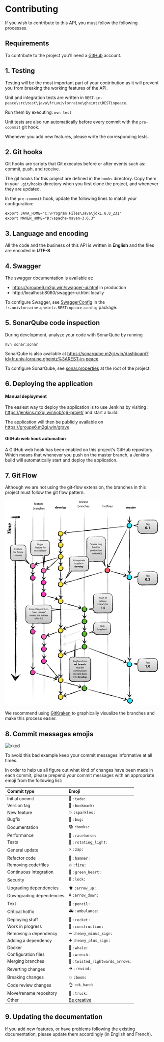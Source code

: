# Contributing

If you wish to contribute to this API, you must follow the following processes.

## Requirements

To contribute to the project you'll need a [GitHub](https://github.com/join?source=header-home) account.

## 1. Testing

Testing will be the most important part of your contribution as it will prevent you from breaking the working features of the API.

Unit and integration tests are written in `REST-in-peace\src\test\java\fr\univlorraine\gheintz\RESTinpeace`.

Run them by executing: `mvn test`

Unit tests are also run automatically before every commit with the `pre-coommit` git hook.

Whenever you add new features, please write the corresponding tests.

## 2. Git hooks

Git hooks are scripts that Git executes before or after events such as: commit, push, and receive.

The git hooks for this project are defined in the `hooks` directory.
Copy them in your `.git/hooks` directory when you first clone the project, and whenever they are updated.

In the `pre-coommit` hook, update the following lines to match your configuration:

```shell script
export JAVA_HOME="C:\Program Files\Java\jdk1.8.0_231"
export MAVEN_HOME="D:\apache-maven-3.6.3"
```

## 3. Language and encoding

All the code and the business of this API is written in **English** and the files are encoded in **UTF-8**.

## 4. Swagger

The swagger documentation is available at:
- https://groupe6.m2gi.win/swagger-ui.html in production
- http://localhost:8080/swagger-ui.html locally

To configure Swagger, see [SwaggerConfig](../../src/main/java/fr/univlorraine/gheintz/RESTinpeace/config/SwaggerConfig.java) in the ``fr.univlorraine.gheintz.RESTinpeace.config`` package.

## 5. SonarQube code inspection

During development, analyze your code with SonarQube by running

```shell
mvn sonar:sonar
```

SonarQube is also available at https://sonarqube.m2gi.win/dashboard?id=fr.univ-lorraine.gheintz%3AREST-in-peace

To configure SonarQube, see [sonar.properties](../../sonar.properties) at the root of the project.

## 6. Deploying the application

#### Manual deployment

The easiest way to deploy the application is to use Jenkins by visiting : https://jenkins.m2gi.win/job/g6-projet/ and start a build. 

The application will then be publicly available on https://groupe6.m2gi.win/grave

#### GitHub web hook automation

A GitHub web hook has been enabled on this project's GitHub repository.
Which means that whenever you push on the master branch, a Jenkins build will automatically start and deploy the application.

## 7. Git Flow

Although we are not using the git-flow extension, the branches in this project must follow the git flow pattern.

![](../img/git-flow.png)

We recommend using [GitKraken](https://www.gitkraken.com) to graphically visualize the branches and make this process easier.

## 8. Commit messages emojis

![xkcd](https://imgs.xkcd.com/comics/git_commit_2x.png)

To avoid this bad example keep your commit messages informative at all times.

In order to help us all figure out what kind of changes have been made in each commit, please prepend your commit messages with an appropriate emoji from the following list:

|   Commit type              | Emoji                                         |
|:---------------------------|:----------------------------------------------|
| Initial commit             | :tada: `:tada:`                               |
| Version tag                | :bookmark: `:bookmark:`                       |
| New feature                | :sparkles: `:sparkles:`                       |
| Bugfix                     | :bug: `:bug:`                                 |
| Documentation              | :books: `:books:`                             |
| Performance                | :racehorse: `:racehorse:`                     |
| Tests                      | :rotating_light: `:rotating_light:`           |
| General update             | :zap: `:zap:`                                 |
| Refactor code              | :hammer: `:hammer:`                           |
| Removing code/files        | :fire: `:fire:`                               |
| Continuous Integration     | :green_heart: `:green_heart:`                 |
| Security                   | :lock: `:lock:`                               |
| Upgrading dependencies     | :arrow_up: `:arrow_up:`                       |
| Downgrading dependencies   | :arrow_down: `:arrow_down:`                   |
| Text                       | :pencil: `:pencil:`                           |
| Critical hotfix            | :ambulance: `:ambulance:`                     |
| Deploying stuff            | :rocket: `:rocket:`                           |
| Work in progress           | :construction:  `:construction:`              |
| Removing a dependency      | :heavy_minus_sign: `:heavy_minus_sign:`       |
| Adding a dependency        | :heavy_plus_sign: `:heavy_plus_sign:`         |
| Docker                     | :whale: `:whale:`                             |
| Configuration files        | :wrench: `:wrench:`                           |
| Merging branches           | :twisted_rightwards_arrows: `:twisted_rightwards_arrows:` |
| Reverting changes          | :rewind: `:rewind:`                           |
| Breaking changes           | :boom: `:boom:`                               |
| Code review changes        | :ok_hand: `:ok_hand:`                         |
| Move/rename repository     | :truck: `:truck:`                             |
| Other                      | [Be creative](http://www.emoji-cheat-sheet.com/)  |

## 9. Updating the documentation
   
If you add new features, or have problems following the existing documentation, please update them accordingly (in English and French).
